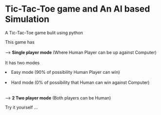 # Tic-Tac-Toe game and An AI based Simulation
A Tic-Tac-Toe game bulit using python

This game has <br/> <br/>
	--> **Single player mode** (Where Human Player can be up against Computer) <br/><br/>
	It has two modes <br/>
      		<li>Easy mode (90% of possibility Human Player can win) </li><br/>
     		<li>Hard mode (0% of possibility that Human can win against Computer) </li><br/><br/>
	--> **2 Two player mode** (Both players can be Human) <br/>

Try it yourself ...
